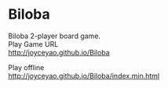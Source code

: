 # Biloba
Biloba 2-player board game. </br>
Play Game URL </br>
http://joyceyao.github.io/Biloba

Play offline </br>
http://joyceyao.github.io/Biloba/index.min.html
